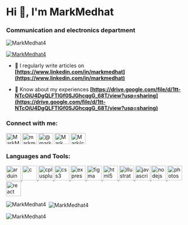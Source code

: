 # Hi 👋, I'm MarkMedhat

### Communication and electronics department

<p align="left"> <img src="https://komarev.com/ghpvc/?username=MarkMedhat4&label=Profile views&color=0e75b6&style=flat" alt="MarkMedhat4" /> </p>

<p align="left"> <a href="https://github.com/ryo-ma/github-profile-trophy"><img src="https://github-profile-trophy.vercel.app/?username=MarkMedhat4" alt="MarkMedhat4" /></a> </p>

- 📝 I regularly write articles on **[https://www.linkedin.com/in/markmedhat](https://www.linkedin.com/in/markmedhat)**

- 📄 Know about my experiences **[https://drive.google.com/file/d/1tt-NTcOiU4DgQLFTlGf0SJGhcqgG_68T/view?usp=sharing](https://drive.google.com/file/d/1tt-NTcOiU4DgQLFTlGf0SJGhcqgG_68T/view?usp=sharing)**

<h3 align="left">Connect with me:</h3>
<p align="left">
<a href="https://github.com/MarkMedhat4" target="blank"><img align="center" src="https://raw.githubusercontent.com/rahuldkjain/github-profile-readme-generator/master/src/images/icons/Social/github.svg" alt="MarkMedhat4" height="30" width="40" /></a>
<a href="https://linkedin.com/in/markmedhat" target="blank"><img align="center" src="https://raw.githubusercontent.com/rahuldkjain/github-profile-readme-generator/master/src/images/icons/Social/linked-in-alt.svg" alt="markmedhat" height="30" width="40" /></a>
<a href="https://youtube.com/@markmedhat03" target="blank"><img align="center" src="https://raw.githubusercontent.com/rahuldkjain/github-profile-readme-generator/master/src/images/icons/Social/youtube.svg" alt="@markmedhat03" height="30" width="40" /></a>
<a href="https://codeforces.com/profile/Mark_Medhat257" target="blank"><img align="center" src="https://raw.githubusercontent.com/rahuldkjain/github-profile-readme-generator/master/src/images/icons/Social/codeforces.svg" alt="Mark_Medhat257" height="30" width="40" /></a>
<a href="https://discord.gg/Mark(commandos)" target="blank"><img align="center" src="https://raw.githubusercontent.com/rahuldkjain/github-profile-readme-generator/master/src/images/icons/Social/discord.svg" alt="Mark(commandos)" height="30" width="40" /></a>
</p>

<h3 align="left">Languages and Tools:</h3>
<p align="left"> <a href="https://developer.mozilla.org/en-US/docs/Web/arduino" target="_blank" rel="noreferrer"> <img src="https://skillicons.dev/icons?i=arduino" alt="arduino" width="40" height="40"/> </a> <a href="https://developer.mozilla.org/en-US/docs/Web/c" target="_blank" rel="noreferrer"> <img src="https://skillicons.dev/icons?i=c" alt="c" width="40" height="40"/> </a> <a href="https://developer.mozilla.org/en-US/docs/Web/cplusplus" target="_blank" rel="noreferrer"> <img src="https://skillicons.dev/icons?i=cpp" alt="cplusplus" width="40" height="40"/> </a> <a href="https://developer.mozilla.org/en-US/docs/Web/css3" target="_blank" rel="noreferrer"> <img src="https://skillicons.dev/icons?i=css" alt="css3" width="40" height="40"/> </a> <a href="https://developer.mozilla.org/en-US/docs/Web/express" target="_blank" rel="noreferrer"> <img src="https://skillicons.dev/icons?i=express" alt="express" width="40" height="40"/> </a> <a href="https://developer.mozilla.org/en-US/docs/Web/figma" target="_blank" rel="noreferrer"> <img src="https://skillicons.dev/icons?i=figma" alt="figma" width="40" height="40"/> </a> <a href="https://developer.mozilla.org/en-US/docs/Web/html5" target="_blank" rel="noreferrer"> <img src="https://skillicons.dev/icons?i=html" alt="html5" width="40" height="40"/> </a> <a href="https://developer.mozilla.org/en-US/docs/Web/illustrator" target="_blank" rel="noreferrer"> <img src="https://skillicons.dev/icons?i=illustrator" alt="illustrator" width="40" height="40"/> </a> <a href="https://developer.mozilla.org/en-US/docs/Web/javascript" target="_blank" rel="noreferrer"> <img src="https://skillicons.dev/icons?i=js" alt="javascript" width="40" height="40"/> </a> <a href="https://developer.mozilla.org/en-US/docs/Web/nodejs" target="_blank" rel="noreferrer"> <img src="https://skillicons.dev/icons?i=nodejs" alt="nodejs" width="40" height="40"/> </a> <a href="https://developer.mozilla.org/en-US/docs/Web/photoshop" target="_blank" rel="noreferrer"> <img src="https://skillicons.dev/icons?i=photoshop" alt="photoshop" width="40" height="40"/> </a> <a href="https://developer.mozilla.org/en-US/docs/Web/react" target="_blank" rel="noreferrer"> <img src="https://skillicons.dev/icons?i=react" alt="react" width="40" height="40"/> </a></p>

<p><img align="left" src="https://github-readme-stats.vercel.app/api/top-langs?username=MarkMedhat4&show_icons=true&locale=en&layout=compact" alt="MarkMedhat4" /></p>

<p>&nbsp;<img align="center" src="https://github-readme-stats.vercel.app/api?username=MarkMedhat4&show_icons=true&locale=en" alt="MarkMedhat4" /></p>

<p><img align="center" src="https://github-readme-streak-stats.herokuapp.com/?user=MarkMedhat4&" alt="MarkMedhat4" /></p>

